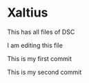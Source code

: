 # Xaltius
This has all files of DSC

I am editing this file

This is my first commit

This is my second commit
